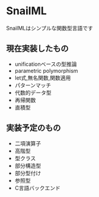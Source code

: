 # SnailML

SnailMLはシンプルな関数型言語です

## 現在実装したもの

- unificationベースの型推論
- parametric polymorphism
- let式,無名関数,関数適用
- パターンマッチ 
- 代数的データ型
- 再帰関数
- 直積型

## 実装予定のもの

- 二項演算子
- 高階型
- 型クラス
- 部分構造型
- 部分型付け
- 参照型
- C言語バックエンド